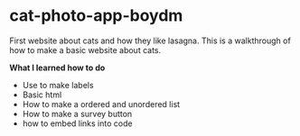 # cat-photo-app-boydm
First website about cats and how they like lasagna. 
This is a walkthrough of how to make a basic website about cats. 

**What I learned how to do**
* Use to make labels
* Basic html
* How to make a ordered and unordered list
* How to make a survey button 
* how to embed links into code
    
